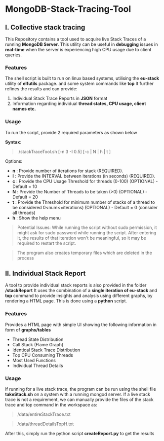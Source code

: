# MongoDB-Stack-Tracing-Tool
## I.  Collective stack tracing
This Repository contains a tool used to acquire live Stack Traces of a running **MongoDB Server.**
This utility can be useful in **debugging** issues in **real-time** when the server is experiencing high CPU usage due to client queries. 


### Features

The shell script is built to run on linux based systems, utilising the **eu-stack** utility of **elfutils** package. and some system commands like **top** 
It further refines the results and can provide:
  1) Individual Stack Trace Reports in **JSON** format
  2) Information regarding individual **thread states, CPU usage, client names etc.**

### Usage

To run the script, provide 2 required parameters as shown below

**Syntax**: 
> ./stackTraceTool.sh [-n 3 -I 0.5] [-c | N | h | t ]

Options:

 - **n**  : Provide number of iterations for stack (REQUIRED).
 - **I**     :  Provide the INTERVAL between iterations (in seconds) (REQUIRED).
 - **c**  :     Provide the CPU Usage Threshold for threads (0-100) (OPTIONAL) - Default = 10
 - **N**  :    Provide the Number of Threads to be taken (>0) (OPTIONAL) - Default = 20
 - **t**   :  Provide the Threshold for minimum number of stacks of a thread to be considered 0<num<=iterations) (OPTIONAL) - Default = 0 (consider all threads)
 - **h**   :   Show the help menu

>Potential Issues: 
While running the script without sudo permission, it might ask for sudo password while running the script. After entering it, the results of that iteration won't be meaningful, so it may be required to restart the script.

> The program also creates temporary files which are deleted in the process

## II. Individual Stack Report
A tool to provide individual stack reports is also provided in the folder **/stackReport**
It uses the combination of a **single iteration of eu-stack** and **top** command to provide insights and analysis using different graphs, by rendering a HTML page. This is done using a **python** script.

### Features
Provides a HTML page with simple UI showing the following information in form of **graphs/tables**

 - Thread State Distribution
 - Call Stack (Flame Graph)
 - Identical Stack Trace Distribution
 - Top CPU Consuming Threads
 - Most Used Functions
 - Individual Thread Details

### Usage
If running for a live stack trace, the program can be run using the shell file **takeStack.sh** on a system with a running mongod server. 
If a live stack trace is not a requirement, we can manually provide the files of the stack trace and top command in the workspace as: 
> /data/entireStackTrace.txt

> /data/threadDetailsTopH.txt

After this, simply run the python script **createReport.py** to get the results